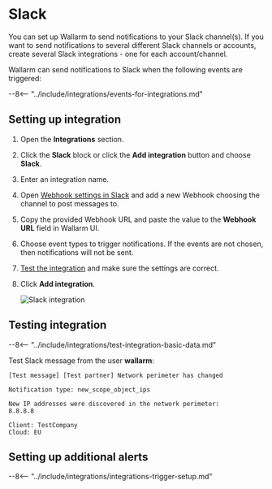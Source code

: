 # Slack

You can set up Wallarm to send notifications to your Slack channel(s). If you want to send notifications to several different Slack channels or accounts, create several Slack integrations - one for each account/channel.

Wallarm can send notifications to Slack when the following events are triggered:

--8<-- "../include/integrations/events-for-integrations.md"

## Setting up integration

1. Open the **Integrations** section.
2. Click the **Slack** block or click the **Add integration** button and choose **Slack**.
3. Enter an integration name.
4. Open [Webhook settings in Slack](https://my.slack.com/services/new/incoming-webhook/) and add a new Webhook choosing the channel to post messages to.
5. Copy the provided Webhook URL and paste the value to the **Webhook URL** field in Wallarm UI.
6. Choose event types to trigger notifications. If the events are not chosen, then notifications will not be sent.
7. [Test the integration](#testing-integration) and make sure the settings are correct.
8. Click **Add integration**.

      ![Slack integration](../../../images/user-guides/settings/integrations/add-slack-integration.png)

## Testing integration

--8<-- "../include/integrations/test-integration-basic-data.md"

Test Slack message from the user **wallarm**:

```
[Test message] [Test partner] Network perimeter has changed

Notification type: new_scope_object_ips

New IP addresses were discovered in the network perimeter:
8.8.8.8

Client: TestCompany
Cloud: EU
```

## Setting up additional alerts

--8<-- "../include/integrations/integrations-trigger-setup.md"
